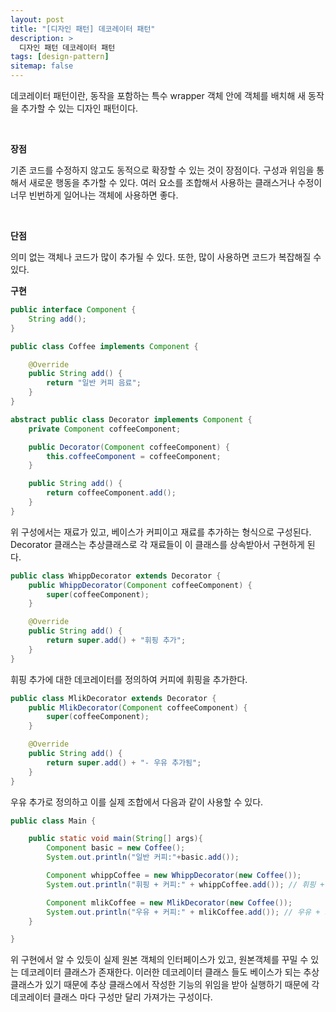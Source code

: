 ```yaml
---
layout: post
title: "[디자인 패턴] 데코레이터 패턴"
description: >
  디자인 패턴 데코레이터 패턴
tags: [design-pattern]
sitemap: false
---
```




데코레이터 패턴이란, 동작을 포함하는 특수 wrapper 객체 안에 객체를 배치해 새 동작을 추가할 수 있는 디자인 패턴이다. 

<br>

**장점**

기존 코드를 수정하지 않고도 동적으로 확장할 수 있는 것이 장점이다. 구성과 위임을 통해서 새로운 행동을 추가할 수 있다. 여러 요소를 조합해서 사용하는 클래스거나 수정이 너무 빈번하게 일어나는 객체에 사용하면 좋다.

<br>

**단점**

의미 없는 객체나 코드가 많이 추가될 수 있다. 또한, 많이 사용하면 코드가 복잡해질 수 있다.

**구현**

```java
public interface Component {
	String add();
}

public class Coffee implements Component {

	@Override
	public String add() {
		return "일반 커피 음료";
	}
}

abstract public class Decorator implements Component {
	private Component coffeeComponent;

	public Decorator(Component coffeeComponent) {
		this.coffeeComponent = coffeeComponent;
	}

	public String add() {
		return coffeeComponent.add();
	}
}
```

위 구성에서는 재료가 있고, 베이스가 커피이고 재료를 추가하는 형식으로 구성된다. Decorator 클래스는 추상클래스로 각 재료들이 이 클래스를 상속받아서 구현하게 된다.

```java
public class WhippDecorator extends Decorator {
	public WhippDecorator(Component coffeeComponent) {
		super(coffeeComponent);
	}

	@Override
	public String add() {
		return super.add() + "휘핑 추가";
	}
}
```

휘핑 추가에 대한 데코레이터를 정의하여 커피에 휘핑을 추가한다.

```java
public class MlikDecorator extends Decorator {
	public MlikDecorator(Component coffeeComponent) {
		super(coffeeComponent);
	}

	@Override
	public String add() {
		return super.add() + "- 우유 추가됨";
	}
}
```

우유 추가로 정의하고 이를 실제 조합에서 다음과 같이 사용할 수 있다.

```java
public class Main {

	public static void main(String[] args){
		Component basic = new Coffee();
		System.out.println("일반 커피:"+basic.add());

		Component whippCoffee = new WhippDecorator(new Coffee());
		System.out.println("휘핑 + 커피:" + whippCoffee.add()); // 휘핑 + 커피 : 커피 - 휘핑 추가됨

		Component mlikCoffee = new MlikDecorator(new Coffee());
		System.out.println("우유 + 커피:" + mlikCoffee.add()); // 우유 + 커피 : 커피 - 우유 추가됨
	}

}
```

위 구현에서 알 수 있듯이 실제 원본 객체의 인터페이스가 있고, 원본객체를 꾸밀 수 있는 데코레이터 클래스가 존재한다. 이러한 데코레이터 클래스 들도 베이스가 되는 추상 클래스가 있기 때문에 추상 클래스에서 작성한 기능의 위임을 받아 실행하기 때문에 각 데코레이터 클래스 마다 구성만 달리 가져가는 구성이다.

<br>
<br>
